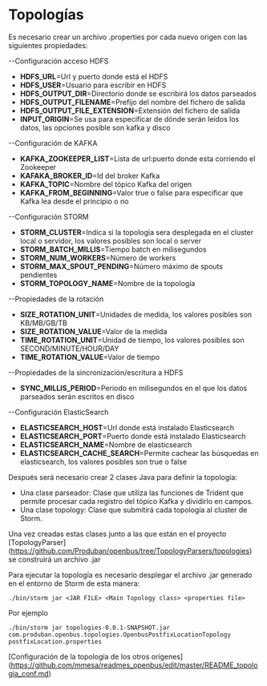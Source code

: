 # Topologías

Es necesario crear un archivo .properties por cada nuevo origen con las siguientes propiedades:

--Configuración acceso HDFS

- **HDFS_URL**=Url y puerto donde está el HDFS
- **HDFS_USER**=Usuario para escribir en HDFS
- **HDFS_OUTPUT_DIR**=Directorio donde se escribirá los datos parseados
- **HDFS_OUTPUT_FILENAME**=Prefijo del nombre del fichero de salida
- **HDFS_OUTPUT_FILE_EXTENSION**=Extensión del fichero de salida
- **INPUT_ORIGIN**=Se usa para especificar de dónde serán leídos los datos, las opciones posible son kafka y disco

--Configuración de KAFKA
- **KAFKA_ZOOKEEPER_LIST**=Lista de url:puerto donde esta corriendo el Zookeeper
- **KAFAKA_BROKER_ID**=Id del broker Kafka
- **KAFKA_TOPIC**=Nombre del tópico Kafka del origen
- **KAFKA_FROM_BEGINNING**=Valor true o false para especificar que Kafka lea desde el principio o no

--Configuración STORM
- **STORM_CLUSTER**=Indica si la topología sera desplegada en el cluster local o servidor, los valores posibles son local o server
- **STORM_BATCH_MILLIS**=Tiempo batch en milisegundos
- **STORM_NUM_WORKERS**=Número de workers
- **STORM_MAX_SPOUT_PENDING**=Número máximo de spouts pendientes
- **STORM_TOPOLOGY_NAME**=Nombre de la topología

--Propiedades de la rotación
- **SIZE_ROTATION_UNIT**=Unidades de medida, los valores posibles son KB/MB/GB/TB
- **SIZE_ROTATION_VALUE**=Valor de la medida
- **TIME_ROTATION_UNIT**=Unidad de tiempo, los valores posibles son SECOND/MINUTE/HOUR/DAY
- **TIME_ROTATION_VALUE**=Valor de tiempo

--Propiedades de la sincronización/escritura a HDFS
- **SYNC_MILLIS_PERIOD**=Periodo en milisegundos en el que los datos parseados serán escritos en disco

--Configuración ElasticSearch
- **ELASTICSEARCH_HOST**=Url donde está instalado Elasticsearch
- **ELASTICSEARCH_PORT**=Puerto donde está instalado Elasticsearch
- **ELASTICSEARCH_NAME**=Nombre de elasticsearch
- **ELASTICSEARCH_CACHE_SEARCH**=Permite cachear las búsquedas en elasticsearch, los valores posibles son true o false


Después será necesario crear 2 clases Java para definir la topología:

- Una clase parseador: Clase que utiliza las funciones de Trident que permite procesar cada registro del tópico Kafka y dividirlo en campos.
- Una clase topology: Clase que submitirá cada topología al cluster de Storm.

Una vez creadas estas clases junto a las que están en el proyecto [TopologyParser] (https://github.com/Produban/openbus/tree/TopologyParsers/topologies) se construirá un archivo .jar

Para ejecutar la topología es necesario desplegar el archivo .jar generado en el entorno de Storm de esta manera:

`./bin/storm jar <JAR FILE> <Main Topology class> <properties file>`

Por ejemplo

`./bin/storm jar topologies-0.0.1-SNAPSHOT.jar com.produban.openbus.topologies.OpenbusPostfixLocationTopology postfixLocation.properties`


[Configuración de la topología de los otros orígenes] (https://github.com/mmesa/readmes_openbus/edit/master/README_topologia_conf.md)
